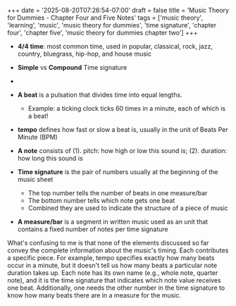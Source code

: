 +++
date = '2025-08-20T07:26:54-07:00'
draft = false
title = 'Music Theory for Dummies - Chapter Four and Five Notes'
tags = ['music theory', 'learning', 'music', 'music theory for dummies', 'time signature', 'chapter four', 'chapter five', 'music theory for dummies chapter two']
+++

- **4/4 time**: most common time, used in popular, classical, rock, jazz, country, bluegrass, hip-hop, and house music
- **Simple** vs **Compound** Time signature
- 


- **A beat** is a pulsation that divides time into equal lengths.
	- Example: a ticking clock ticks 60 times in a minute, each of which is a beat!
- **tempo** defines how fast or slow a beat is, usually in the unit of Beats Per Minute (BPM)
- **A note** consists of (1). pitch: how high or low this sound is; (2). duration: how long this sound is
- **Time signature** is the pair of numbers usually at the beginning of the music sheet
	- The top number tells the number of beats in one measure/bar
	- The bottom number tells which note gets one beat
	- Combined they are used to indicate the structure of a piece of music
- **A measure/bar** is a segment in written music used as an unit that contains a fixed number of notes per time signature

What's confusing to me is that none of the elements discussed so far convey the complete information about the music's timing. Each contributes a specific piece. For example, tempo specifies exactly how many beats occur in a minute, but it doesn't tell us how many beats a particular note duration takes up. Each note has its own name (e.g., whole note, quarter note), and it is the time signature that indicates which note value receives one beat. Additionally, one needs the other number in the time signature to know how many beats there are in a measure for the music.